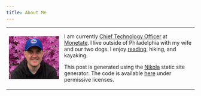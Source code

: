 ```yaml
---
title: About Me
---
```


<table>
<tr>
<td><img src="/resources/img/flower_cropped_small.png" alt="Headshot"></td>
<td><p>I am currently <a href="https://www.linkedin.com/in/austin-rochford/">Chief Technology Officer</a> at <a href="https://monetate.com/">Monetate</a>. I live outside of Philadelphia with my wife and our two dogs.  I enjoy <a href="/reading-log.html">reading</a>, hiking, and kayaking.</p>

<p>This post is generated using the <a href="https://getnikola.com/">Nikola</a> static site generator.  The code is available <a href="https://github.com/AustinRochford/blog-nikola">here</a> under permissive licenses.</p></td>
</tr>
</table>
